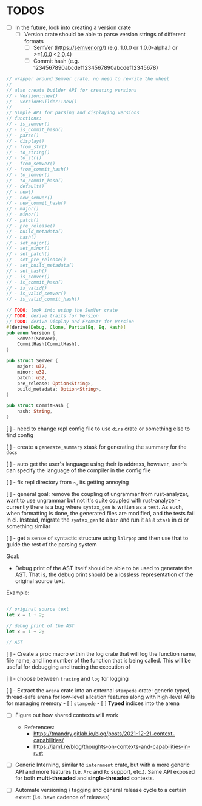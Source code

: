 # TODOS

-   [ ] In the future, look into creating a version crate
    -   [ ] Version crate should be able to parse version strings of different formats
        -   [ ] SemVer (https://semver.org/) (e.g. 1.0.0 or 1.0.0-alpha.1 or >=1.0.0 <2.0.4)
        -   [ ] Commit hash (e.g. 1234567890abcdef1234567890abcdef12345678)

```rust
// wrapper around SemVer crate, no need to rewrite the wheel
//
// also create builder API for creating versions
// - Version::new()
// - VersionBuilder::new()
//      .
// Simple API for parsing and displaying versions
// functions:
// - is_semver()
// - is_commit_hash()
// - parse()
// - display()
// - from_str()
// - to_string()
// - to_str()
// - from_semver()
// - from_commit_hash()
// - to_semver()
// - to_commit_hash()
// - default()
// - new()
// - new_semver()
// - new_commit_hash()
// - major()
// - minor()
// - patch()
// - pre_release()
// - build_metadata()
// - hash()
// - set_major()
// - set_minor()
// - set_patch()
// - set_pre_release()
// - set_build_metadata()
// - set_hash()
// - is_semver()
// - is_commit_hash()
// - is_valid()
// - is_valid_semver()
// - is_valid_commit_hash()

// TODO: look into using the SemVer crate
// TODO: derive traits for Version
// TODO: derive Display and FromStr for Version
#[derive(Debug, Clone, PartialEq, Eq, Hash)]
pub enum Version {
    SemVer(SemVer),
    CommitHash(CommitHash),
}

pub struct SemVer {
    major: u32,
    minor: u32,
    patch: u32,
    pre_release: Option<String>,
    build_metadata: Option<String>,
}

pub struct CommitHash {
    hash: String,
}

```

[ ] - need to change repl config file to use `dirs` crate or something else to find config

[ ] - create a `generate_summary` xtask for generating the summary for the `docs`

[ ] - auto get the user's language using their ip address, however, user's can specify the
language of the compiler in the config file

[ ] - fix repl directory from ~, its getting annoying

[ ] - general goal: remove the coupling of ungrammar from rust-analyzer, want to use ungrammar
but not it's quite coupled with rust-analyzer - currently there is a bug where `syntax_gen` is written as a `test`. As such, when formatting is done,
the generated files are modified, and the tests fail in ci. Instead, migrate the `syntax_gen` to a
`bin` and run it as a `xtask` in ci or something similar

[ ] - get a sense of syntactic structure using `lalrpop` and then use that to guide the
rest of the parsing system

Goal:

-   Debug print of the AST itself should be able to be used to generate the AST. That is,
    the debug print should be a lossless representation of the original source text.

Example:

```rust

// original source text
let x = 1 + 2;

// debug print of the AST
let x = 1 + 2;

// AST
```

[ ] - Create a proc macro within the log crate that will log the function name, file name, and line number
of the function that is being called. This will be useful for debugging and tracing the execution of

[ ] - choose between `tracing` and `log` for logging

[ ] - Extract the `arena` crate into an external `stampede` crate: generic typed, thread-safe arena for low-level allcation features along with high-level APIs for managing memory - [ ] `stampede` - [ ] **Typed** indices into the arena

-   [ ] Figure out how shared contexts will work

    -   References:
        -   https://tmandry.gitlab.io/blog/posts/2021-12-21-context-capabilities/
        -   https://jam1.re/blog/thoughts-on-contexts-and-capabilities-in-rust

-   [ ] Generic Interning, similar to `internment` crate, but with a more generic API
        and more features (i.e. `Arc` and `Rc` support, etc.). Same API exposed for
        both **multi-threaded** and **single-threaded** contexts.

-   [ ] Automate versioning / tagging and general release cycle to a certain extent (i.e. have cadence
        of releases)
